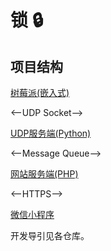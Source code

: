 # 锁 🔒
## 项目结构
[树莓派(嵌入式)](https://github.com/is305-smart-lock/lock-terminal)

<--UDP Socket-->

[UDP服务端(Python)](https://github.com/is305-smart-lock/lock-socket-server)

<--Message Queue-->

[网站服务端(PHP)](https://github.com/is305-smart-lock/lock-server)

<--HTTPS-->

[微信小程序](https://github.com/is305-smart-lock/locker-miniprogram)

开发导引见各仓库。
